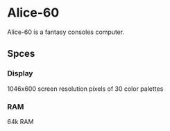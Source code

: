 # Alice-60
Alice-60 is a fantasy consoles computer.

## Spces

### Display
1046x600 screen resolution pixels of 30 color palettes

### RAM

64k RAM
